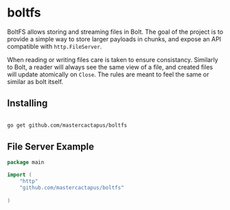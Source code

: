 # boltfs

BoltFS allows storing and streaming files in Bolt. The goal of the project is to provide a simple way to store larger payloads in chunks, and expose an API compatible with `http.FileServer`.

When reading or writing files care is taken to ensure consistancy. Similarly to Bolt, a reader will always see the same view of a file, and created files will update atomically on `Close`. The rules are meant to feel the same or similar as bolt itself.

## Installing

```bash

go get github.com/mastercactapus/boltfs
```

## File Server Example

```go
package main

import (
	"http"
	"github.com/mastercactapus/boltfs"
	
)